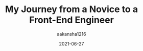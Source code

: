 ---
author: aakansha1216
date: 2021-06-27
tags:
  - meta
target_url: https://aakansha.dev/my-journey-from-a-novice-to-a-front-end-engineer
title: My Journey from a Novice to a Front-End Engineer
---